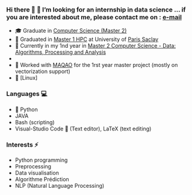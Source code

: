 ### Hi there 👋  👯 I’m looking for an internship in data science ... if you are interested about me, please contact me on : [e-mail](henni.amar24@gmail.com)

  - &#127891; Graduate in [Computer Science (Master 2)](https://www.ummto.dz/fgei/)
  - &#127793; Graduated in [Master 1 HPC](http://chps.uvsq.fr/master1/) at University of [Paris Saclay](https://www.universite-paris-saclay.fr/formation/master/calcul-haute-performance-simulation/m1-calcul-haute-performance-simulation)
  - &#127793; Currently in my 1nd year in [Master 2 Computer Science - Data: Algorithms, Processing and Analysis](https://odf.u-paris.fr/fr/offre-de-formation/master-XB/sciences-technologies-sante-STS/informatique-fondamentale-et-appliquee-K875KEVO/master-informatique-fondamentale-et-appliquee-donnees-algorithmes-traitement-et-analyse-JS1V66EH.html)
  - 
  - &#129520; Worked with
  [MAQAO](http://www.maqao.org/) for the 1rst year master
  project (mostly on vectorization support)
  - &#128039; [Linux]
  
### Languages &#128187;

  - &#128013; Python 
  - JAVA 
  - Bash (scripting)
  - Visual-Studio Code &#129412; (Text editor), LaTeX (text editing)

### Interests ⚡ 

  - Python programming 
  - Preprocessing
  - Data visualisation 
  - Algorithme Prédiction
  - NLP (Natural Language Processing)

<!--
**amarHDev/amarHDev** is a ✨ _special_ ✨ repository because its `README.md` (this file) appears on your GitHub profile.

Here are some ideas to get you started:

- 🔭 I’m currently working on ...
- 🌱 I’m currently learning ...
- 👯 I’m looking to collaborate on ...
- 🤔 I’m looking for help with ...
- 💬 Ask me about ...
- 📫 How to reach me: ...
- 😄 Pronouns: ...
- ⚡ Fun fact: ...
-->
